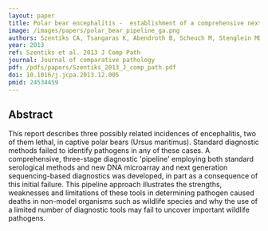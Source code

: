 ```yaml
---
layout: paper
title: Polar bear encephalitis -  establishment of a comprehensive next-generation pathogen analysis pipeline for captive and free-living wildlife.
image: /images/papers/polar_bear_pipeline_ga.png
authors: Szentiks CA, Tsangaras K, Abendroth B, Scheuch M, Stenglein MD, Wohlsein P, Heeger F, Hoveler R, Chen W, Sun W, Damiani A, Nikolin V, Gruber AD, Grobbel M, Kalthoff D, Hoper D, Czirjak GA, Derisi J, Mazzoni CJ, Schule A, Aue A, East ML, Hofer H, Beer M, Osterrieder N, Greenwood AD
year: 2013
ref: Szentiks et al. 2013 J Comp Path
journal: Journal of comparative pathology
pdf: /pdfs/papers/Szentiks_2013_J_comp_path.pdf
doi: 10.1016/j.jcpa.2013.12.005
pmid: 24534459
---
```


## Abstract

This report describes three possibly related incidences of encephalitis, two of them lethal, in captive polar bears (Ursus maritimus). Standard diagnostic methods failed to identify pathogens in any of these cases. A comprehensive, three-stage diagnostic 'pipeline' employing both standard serological methods and new DNA microarray and next generation sequencing-based diagnostics was developed, in part as a consequence of this initial failure. This pipeline approach illustrates the strengths, weaknesses and limitations of these tools in determining pathogen caused deaths in non-model organisms such as wildlife species and why the use of a limited number of diagnostic tools may fail to uncover important wildlife pathogens.
